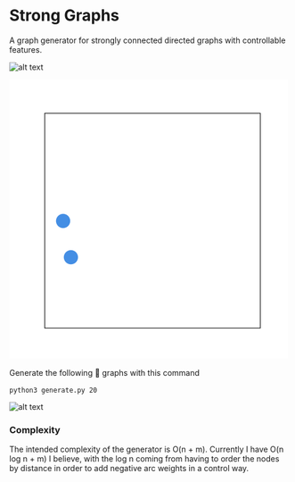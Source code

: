 # Strong Graphs
A graph generator for strongly connected directed graphs with controllable features.

[logo1]: docs/fast.gif "Complete Graph Generation"
![alt text][logo1]

[logo2]: docs/strong.gif "Complete Graph Generation"
![alt text][logo2]

Generate the following 💪 graphs with this command
``` #python 
python3 generate.py 20
```

[logo3]: docs/20-complete.png "Example Graph"
![alt text][logo3]

### Complexity
The intended complexity of the generator is O(n + m). Currently I have O(n log n + m) I believe, with the log n coming from having to order the nodes by distance in order to add negative arc weights in a control way.